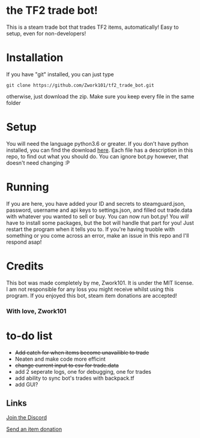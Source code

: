 # the TF2 trade bot!
This is a steam trade bot that trades TF2 items, automatically! Easy to setup, even for non-developers!

# Installation
If you have "git" installed, you can just type
```git
git clone https://github.com/Zwork101/tf2_trade_bot.git
``` 
otherwise, just download the zip. Make sure you keep every file in the same folder
# Setup
You will need the language python3.6 or greater. If you don't have python installed, you can find the download [here](https://www.python.org/).
Each file has a description in this repo, to find out what you should do. You can ignore bot.py however, that doesn't need changing :P

# Running 
If you are here, you have added your ID and secrets to steamguard.json, password, username and api keys to settings.json, and filled out trade.data with whatever you wanted to sell or buy. You can now run bot.py! You *will* have to install some packages, but the bot will handle that part for you! Just restart the program when it tells you to. If you're having truoble with something or you come across an error, make an issue in this repo and I'll respond asap!

# Credits
This bot was made completely by me, Zwork101. It is under the MIT license. I am not responsible for any loss you might receive whilst using this program. If you enjoyed this bot, steam item donations are accepted!

### With love, Zwork101

# to-do list
 * ~~Add catch for when items become unavailible to trade~~
 * Neaten and make code more efficint
 * ~~change current input to csv for trade.data~~
 * add 2 seperate logs, one for debugging, one for trades
 * add ability to sync bot's trades with backpack.tf
 * add GUI?
 
 ## Links
[Join the Discord](https://discord.gg/BdBBSNj)

[Send an item donation](https://steamcommunity.com/tradeoffer/new/?partner=309304171&token=szB7nNk9)
